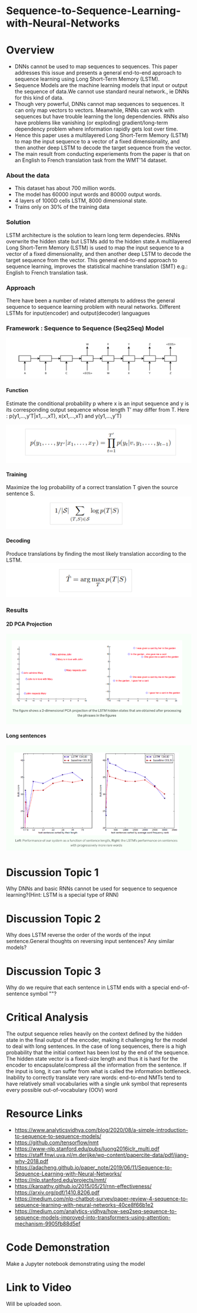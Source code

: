 # Sequence-to-Sequence-Learning-with-Neural-Networks

# Overview
- DNNs cannot be used to map sequences to sequences. This paper addresses this issue and presents a general end-to-end approach to sequence learning using Long Short-Term Memory (LSTM).
- Sequence Models are the machine learning models that input or output the sequence of data.We cannot use standard neural network., ie DNNs for this kind of data.
- Though very powerful, DNNs cannot map sequences to sequences. It can only map vectors to vectors. Meanwhile, RNNs can work with sequences but have trouble learning the long dependencies. RNNs also have problems like vanishing (or exploding) gradient/long-term dependency problem where information rapidly gets lost over time.
- Hence this paper uses a multilayered Long Short-Term Memory (LSTM) to map the input sequence
to a vector of a fixed dimensionality, and then another deep LSTM to decode the target sequence from the vector. 
- The main result from conducting experiements from the paper is that on an English to French translation task from the WMT'14 dataset.

### About the data
- This dataset has about 700 million words.
- The model has 60000 input words and 80000 output words.
- 4 layers of 1000D cells LSTM, 8000 dimensional state.
- Trains only on 30% of the training data



### Solution
LSTM architecture is the solution to learn long term dependecies. RNNs overwrite the hidden state but LSTMs add to the hidden state.A multilayered Long Short-Term Memory (LSTM) is used to map the input sequence to a vector of a fixed dimensionality, and then another deep LSTM to decode the target sequence from the vector. This general end-to-end approach to sequence learning, improves the statistical machine translation (SMT) e.g.: English to French translation task.



### Approach 
There have been a number of related attempts to address the general sequence to sequence learning problem with neural networks. Different LSTMs for input(encoder) and output(decoder) languagues


### Framework : Sequence to Sequence (Seq2Seq) Model

![alt text](https://github.com/muthusm/Sequence-to-Sequence-Learning-with-Neural-Networks/blob/main/Presentation/image1.png)

#### Function

Estimate the conditional probability p where x is an input sequence and y is its corresponding output sequence whose length T′ may differ from T.
 Here : p(y1,…,y′T|x1,…,xT), x(x1,…,xT) and y(y1,…,y′T)
 
![alt text](https://github.com/muthusm/Sequence-to-Sequence-Learning-with-Neural-Networks/blob/main/Presentation/image4.png)


#### Training

Maximize the log probability of a correct translation T given the source sentence S.
![alt text](https://github.com/muthusm/Sequence-to-Sequence-Learning-with-Neural-Networks/blob/main/Presentation/image5.png)


#### Decoding

Produce translations by finding the most likely translation according to the LSTM.
![alt text](https://github.com/muthusm/Sequence-to-Sequence-Learning-with-Neural-Networks/blob/main/Presentation/image6.png)

### Results

#### 2D PCA Projection

![alt text](https://github.com/muthusm/Sequence-to-Sequence-Learning-with-Neural-Networks/blob/main/Presentation/image2.png)


#### Long sentences
![alt text](https://github.com/muthusm/Sequence-to-Sequence-Learning-with-Neural-Networks/blob/main/Presentation/image3.png)



# Discussion Topic 1
Why DNNs and basic RNNs cannot be used for sequence to sequence learning?(Hint: LSTM is a special type of RNN)

# Discussion Topic 2
Why does LSTM reverse the order of the words of the input sentence.General thoughts on reversing input sentences? Any similar models?

# Discussion Topic 3
Why do we require that each sentence in LSTM ends with a special end-of-sentence symbol "<EOS>"?

# Critical Analysis
The output sequence relies heavily on the context defined by the hidden state in the final output of the encoder, making it challenging for the model to deal with long sentences. In the case of long sequences, there is a high probability that the initial context has been lost by the end of the sequence. The hidden state vector is a fixed-size length and thus it is hard for the encoder to encapsulate/compress all the information from the sentence. If the input is long, it can suffer from what is called the information bottleneck. Inability to correctly translate very rare words: end-to-end NMTs tend to have relatively small vocabularies with a single unk symbol that represents every possible out-of-vocabulary (OOV) word

# Resource Links

- https://www.analyticsvidhya.com/blog/2020/08/a-simple-introduction-to-sequence-to-sequence-models/
- https://github.com/tensorflow/nmt
- https://www-nlp.stanford.edu/pubs/luong2016iclr_multi.pdf
- https://staff.fnwi.uva.nl/m.derijke/wp-content/papercite-data/pdf/jiang-why-2018.pdf
- https://adacheng.github.io/paper_note/2019/06/11/Sequence-to-Sequence-Learning-with-Neural-Networks/
- https://nlp.stanford.edu/projects/nmt/
- https://karpathy.github.io/2015/05/21/rnn-effectiveness/
 https://arxiv.org/pdf/1410.8206.pdf
- https://medium.com/nlp-chatbot-survey/paper-review-4-sequence-to-sequence-learning-with-neural-networks-40ce8f66b1e2
- https://medium.com/analytics-vidhya/how-seq2seq-sequence-to-sequence-models-improved-into-transformers-using-attention-mechanism-9905fb88d5ef

# Code Demonstration
Make a Jupyter notebook demonstrating using the model

# Link to Video
Will be uploaded soon.
